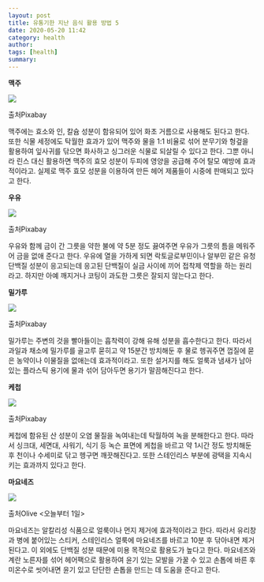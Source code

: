 ```yaml
---
layout: post
title: 유통기한 지난 음식 활용 방법 5
date: 2020-05-20 11:42
category: health
author: 
tags: [health]
summary: 
---
```



**맥주**

![](https://img1.daumcdn.net/thumb/R720x0/?fname=https%3A%2F%2Ft1.daumcdn.net%2Fliveboard%2Finterstella-story%2F422000bba02745029d6e2372eeedfc4d.JPG)

출처Pixabay

맥주에는 효소와 인, 칼슘 성분이 함유되어 있어 화초 거름으로 사용해도 된다고 한다. 또한 식물 세정에도 탁월한 효과가 있어 맥주와 물을 1:1 비율로 섞어 분무기와 헝겊을 활용하여 잎사귀를 닦으면 화사하고 싱그러운 식물로 되살릴 수 있다고 한다. 그뿐 아니라 린스 대신 활용하면 맥주의 효모 성분이 두피에 영양을 공급해 주어 탈모 예방에 효과적이라고. 실제로 맥주 효모 성분을 이용하여 만든 헤어 제품들이 시중에 판매되고 있다고 한다.

**우유**

![](https://img1.daumcdn.net/thumb/R720x0/?fname=https%3A%2F%2Ft1.daumcdn.net%2Fliveboard%2Finterstella-story%2F5ec91aec40c14834b89b24ba59a364d4.JPG)

출처Pixabay

우유와 함께 금이 간 그릇을 약한 불에 약 5분 정도 끓여주면 우유가 그릇의 틈을 메워주어 금을 없애 준다고 한다. 우유에 열을 가하게 되면 락토글로부민이나 알부민 같은 유청 단백질 성분이 응고되는데 응고된 단백질이 실금 사이에 끼어 접착제 역할을 하는 원리라고. 하지만 아예 깨지거나 코팅이 과도한 그릇은 잘되지 않는다고 한다.

**밀가루**

![](https://img1.daumcdn.net/thumb/R720x0/?fname=https%3A%2F%2Ft1.daumcdn.net%2Fliveboard%2Finterstella-story%2F25e66cacd7d64af6939bca6af7262c75.JPG)

출처Pixabay

밀가루는 주변의 것을 빨아들이는 흡착력이 강해 유해 성분을 흡수한다고 한다. 따라서 과일과 채소에 밀가루를 골고루 묻히고 약 15분간 방치해둔 후 물로 헹궈주면 껍질에 묻은 농약이나 이물질을 없애는데 효과적이라고. 또한 설거지를 해도 얼룩과 냄새가 남아있는 플라스틱 용기에 물과 섞어 담아두면 용기가 말끔해진다고 한다.

**케첩**

![](https://img1.daumcdn.net/thumb/R720x0/?fname=https%3A%2F%2Ft1.daumcdn.net%2Fliveboard%2Finterstella-story%2F84dad5a846884848b0eab01715530424.JPG)

출처Pixabay

케첩에 함유된 산 성분이 오염 물질을 녹여내는데 탁월하여 녹을 분해한다고 한다. 따라서 싱크대, 세면대, 샤워기, 식기 등 녹슨 표면에 케첩을 바르고 약 1시간 정도 방치해둔 후 천이나 수세미로 닦고 헹구면 깨끗해진다고. 또한 스테인리스 부분에 광택을 지속시키는 효과까지 있다고 한다.

**마요네즈**

![](https://img1.daumcdn.net/thumb/R720x0/?fname=https%3A%2F%2Ft1.daumcdn.net%2Fliveboard%2Finterstella-story%2F6a2dd923ef25459cbf466488dd8ac77c.JPG)

출처Olive <오늘부터 1일>

마요네즈는 알칼리성 식품으로 얼룩이나 먼지 제거에 효과적이라고 한다. 따라서 유리창과 병에 붙어있는 스티커, 스테인리스 얼룩에 마요네즈를 바르고 10분 후 닦아내면 제거된다고. 이 외에도 단백질 성분 때문에 미용 목적으로 활용도가 높다고 한다. 마요네즈와 계란 노른자를 섞어 헤어팩으로 활용하여 윤기 있는 모발을 가꿀 수 있고 손톱에 바른 후 미온수로 씻어내면 윤기 있고 단단한 손톱을 만드는 데 도움을 준다고 한다.